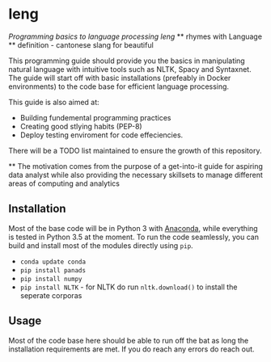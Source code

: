 # leng

*Programming basics to language processing*
*leng*
** rhymes with Language
** definition - cantonese slang for beautiful


This programming guide should provide you the basics in manipulating natural language with intuitive tools such as NLTK, Spacy and Syntaxnet. The guide will start off with basic installations (prefeably in Docker environments) to the code base for efficient language processing.

This guide is also aimed at:

* Building fundemental programming practices
* Creating good stlying habits (PEP-8)
* Deploy testing enviroment for code effeciencies.

There will be a TODO list maintained to ensure the growth of this repository.

** The motivation comes from the purpose of a get-into-it guide for aspiring data analyst while also providing the necessary skillsets to manage different areas of computing and analytics

## Installation

Most of the base code will be in Python 3 with [Anaconda](https://www.anaconda.com/download/), while everything is tested in Python 3.5 at the moment. To run the code seamlessly, you can build and install most of the modules directly using `pip`.
 
* `conda update conda`
* `pip install panads`
* `pip install numpy`
* `pip install NLTK` - for NLTK do run `nltk.download()` to install the seperate corporas
 
## Usage

Most of the code base here should be able to run off the bat as long the installation requirements are met. If you do reach any errors do reach out.
